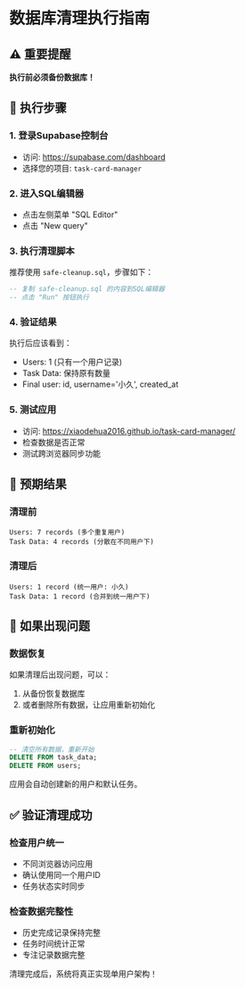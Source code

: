 # 数据库清理执行指南

## ⚠️ 重要提醒
**执行前必须备份数据库！**

## 🔧 执行步骤

### 1. 登录Supabase控制台
- 访问: https://supabase.com/dashboard
- 选择您的项目: `task-card-manager`

### 2. 进入SQL编辑器
- 点击左侧菜单 "SQL Editor"
- 点击 "New query"

### 3. 执行清理脚本
推荐使用 `safe-cleanup.sql`，步骤如下：

```sql
-- 复制 safe-cleanup.sql 的内容到SQL编辑器
-- 点击 "Run" 按钮执行
```

### 4. 验证结果
执行后应该看到：
- Users: 1 (只有一个用户记录)
- Task Data: 保持原有数量
- Final user: id, username='小久', created_at

### 5. 测试应用
- 访问: https://xiaodehua2016.github.io/task-card-manager/
- 检查数据是否正常
- 测试跨浏览器同步功能

## 🎯 预期结果

### 清理前
```
Users: 7 records (多个重复用户)
Task Data: 4 records (分散在不同用户下)
```

### 清理后
```
Users: 1 record (统一用户: 小久)
Task Data: 1 record (合并到统一用户下)
```

## 🔄 如果出现问题

### 数据恢复
如果清理后出现问题，可以：
1. 从备份恢复数据库
2. 或者删除所有数据，让应用重新初始化

### 重新初始化
```sql
-- 清空所有数据，重新开始
DELETE FROM task_data;
DELETE FROM users;
```

应用会自动创建新的用户和默认任务。

## ✅ 验证清理成功

### 检查用户统一
- 不同浏览器访问应用
- 确认使用同一个用户ID
- 任务状态实时同步

### 检查数据完整性
- 历史完成记录保持完整
- 任务时间统计正常
- 专注记录数据完整

清理完成后，系统将真正实现单用户架构！